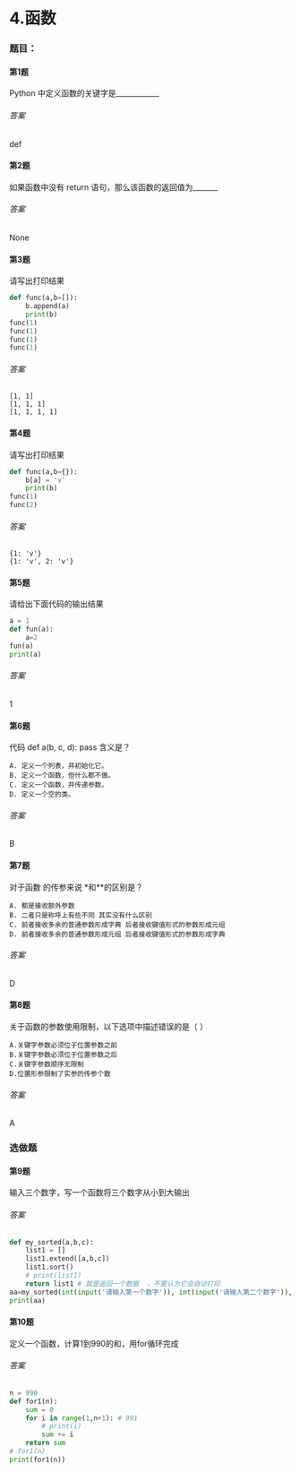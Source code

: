 # 4.函数

### 题目：

#### 第1题

Python 中定义函数的关键字是____________

###### 答案

def

#### 第2题

如果函数中没有 return 语句，那么该函数的返回值为_______

###### 答案

None

#### 第3题

请写出打印结果

```python
def func(a,b=[]):
	b.append(a)
	print(b)
func(1)
func(1)
func(1)
func(1)
```

###### 答案

```
[1, 1]
[1, 1, 1]
[1, 1, 1, 1]
```

#### 第4题

请写出打印结果

```python
def func(a,b={}):
    b[a] = 'v'
    print(b)
func(1)
func(2)
```

###### 答案

```
{1: 'v'}
{1: 'v', 2: 'v'}
```

#### 第5题

请给出下面代码的输出结果

```python
a = 1
def fun(a):
	a=2
fun(a)
print(a)
```

###### 答案

1

#### 第6题

代码 def a(b, c, d): pass 含义是？

```
A. 定义一个列表，并初始化它。
B. 定义一个函数，但什么都不做。
C. 定义一个函数，并传递参数。
D. 定义一个空的类。
```

###### 答案

B

#### 第7题

对于函数 的传参来说 *和**的区别是？

```
A. 都是接收额外参数
B. 二者只是称呼上有些不同 其实没有什么区别
C. 前者接收多余的普通参数形成字典 后者接收键值形式的参数形成元组
D. 前者接收多余的普通参数形成元组 后者接收键值形式的参数形成字典
```

###### 答案

D

#### 第8题

关于函数的参数使用限制，以下选项中描述错误的是（ ）

```
A.关键字参数必须位于位置参数之前
B.关键字参数必须位于位置参数之后
C.关键字参数顺序无限制
D.位置形参限制了实参的传参个数
```

###### 答案

A

### 选做题

#### 第9题

输入三个数字，写一个函数将三个数字从小到大输出

###### 答案

```python
def my_sorted(a,b,c):
    list1 = []
    list1.extend([a,b,c])
    list1.sort()
    # print(list1)
    return list1 # 就是返回一个数据  ，不要认为它会自动打印
aa=my_sorted(int(input('请输入第一个数字')), int(input('请输入第二个数字')), int(input('请输入第三个数字')))
print(aa)
```

#### 第10题

定义一个函数，计算1到990的和，用for循环完成

###### 答案

```python
n = 990
def for1(n):
    sum = 0
    for i in range(1,n+1): # 991
        # print(i)
        sum += i
    return sum
# for1(n)
print(for1(n))
```

